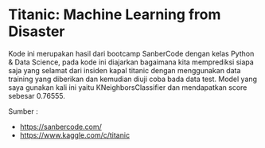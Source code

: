 # Titanic: Machine Learning from Disaster

Kode ini merupakan hasil dari bootcamp SanberCode dengan kelas Python & Data Science, pada kode ini diajarkan bagaimana kita memprediksi siapa saja yang selamat dari insiden kapal titanic dengan menggunakan data training yang diberikan dan kemudian diuji coba bada data test. Model yang saya gunakan kali ini yaitu KNeighborsClassifier dan mendapatkan score sebesar 0.76555.

Sumber : 
- https://sanbercode.com/
- https://www.kaggle.com/c/titanic
